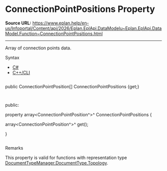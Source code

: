 # ConnectionPointPositions Property

**Source URL:** https://www.eplan.help/en-us/Infoportal/Content/api/2026/Eplan.EplApi.DataModelu~Eplan.EplApi.DataModel.Function~ConnectionPointPositions.html

---

Array of connection points data.

Syntax

- [C#](#i-syntax-CS)
- [C++/CLI](#i-syntax-CPP2005)

```
```
public ConnectionPointPosition[] ConnectionPointPositions {get;}
```
```

```
```
public:

property array<ConnectionPointPosition^>^ ConnectionPointPositions {

   array<ConnectionPointPosition^>^ get();

}
```
```

Remarks

This property is valid for functions with representation type [DocumentTypeManager.DocumentType.Topology](Eplan.EplApi.DataModelu~Eplan.EplApi.DataModel.DocumentTypeManager+DocumentType.html).
